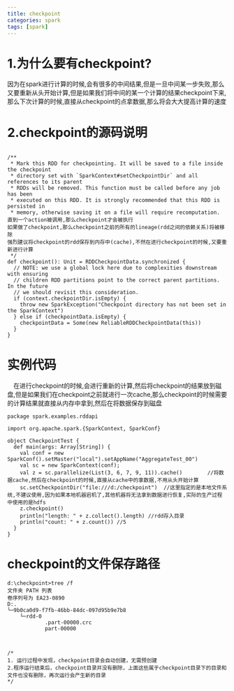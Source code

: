```yaml
---
title: checkpoint
categories: spark  
tags: [spark]
---
```




# 1.为什么要有checkpoint?
因为在spark进行计算的时候,会有很多的中间结果,但是一旦中间某一步失败,那么又要重新从头开始计算,但是如果我们将中间的某一个计算的结果checkpoint下来,那么下次计算的时候,直接从checkpoint的点拿数据,那么将会大大提高计算的速度

<!--more-->

# 2.checkpoint的源码说明
```

/**
 * Mark this RDD for checkpointing. It will be saved to a file inside the checkpoint
 * directory set with `SparkContext#setCheckpointDir` and all references to its parent
 * RDDs will be removed. This function must be called before any job has been
 * executed on this RDD. It is strongly recommended that this RDD is persisted in
 * memory, otherwise saving it on a file will require recomputation.
直到一个action被调用,那么checkpoint才会被执行
如果做了checkpoint,那么checkpoint之前的所有的lineage(rdd之间的依赖关系)将被移除
强烈建议将checkpoint的rdd保存到内存中(cache),不然在进行checkpoint的时候,又要重新进行计算
 */
def checkpoint(): Unit = RDDCheckpointData.synchronized {
  // NOTE: we use a global lock here due to complexities downstream with ensuring
  // children RDD partitions point to the correct parent partitions. In the future
  // we should revisit this consideration.
  if (context.checkpointDir.isEmpty) {
    throw new SparkException("Checkpoint directory has not been set in the SparkContext")
  } else if (checkpointData.isEmpty) {
    checkpointData = Some(new ReliableRDDCheckpointData(this))
  }
}

```

# 实例代码
&emsp;在进行checkpoint的时候,会进行重新的计算,然后将checkpoint的结果放到磁盘,但是如果我们在checkpoint之前就进行一次cache,那么checkpoint的时候需要的计算结果就直接从内存中拿到,然后在将数据保存到磁盘
```
package spark.examples.rddapi  
  
import org.apache.spark.{SparkContext, SparkConf}  
  
object CheckpointTest {  
  def main(args: Array[String]) {  
    val conf = new SparkConf().setMaster("local").setAppName("AggregateTest_00")  
    val sc = new SparkContext(conf);  
    val z = sc.parallelize(List(3, 6, 7, 9, 11)).cache()        //将数据cache,然后在checkpoint的时候,直接从cache中的拿数据,不用从头开始计算   
    sc.setCheckpointDir("file:///d:/checkpoint")  //这里指定的是本地文件系统,不建议使用,因为如果本地机器宕机了,其他机器将无法拿到数据进行恢复,实际的生产过程中使用的是hdfs
    z.checkpoint()  
    println("length: " + z.collect().length) //rdd存入目录  
    println("count: " + z.count()) //5  
  }  
}  
```
# checkpoint的文件保存路径
```
d:\checkpoint>tree /f  
文件夹 PATH 列表  
卷序列号为 EA23-0890  
D:.  
└─9b0ca0d9-f7fb-46bb-84dc-097d95b9e7b8  
    └─rdd-0  
            .part-00000.crc  
            part-00000 
 
 
 
/*
1. 运行过程中发现，checkpoint目录会自动创建，无需预创建
2.程序运行结束后，checkpoint目录并没有删除，上面这些属于checkpoint目录下的目录和文件也没有删除，再次运行会产生新的目录
*/
```

